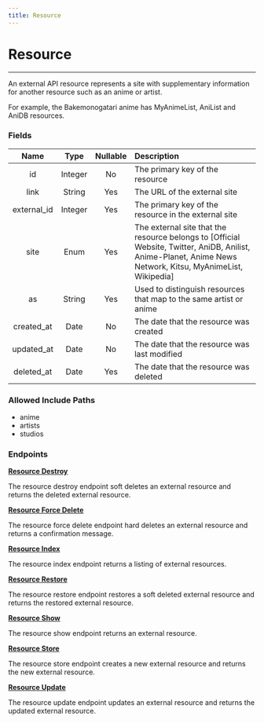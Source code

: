 ```yaml
---
title: Resource
---
```


# Resource

---

An external API resource represents a site with supplementary information for another resource such as an anime or artist.

For example, the Bakemonogatari anime has MyAnimeList, AniList and AniDB resources.

### Fields

|    Name     |  Type   | Nullable | Description                                                        |
| :---------: | :-----: | :------: | :------------------------------------------------------------------|
| id          | Integer | No       | The primary key of the resource                                    |
| link        | String  | Yes      | The URL of the external site                                       |
| external_id | Integer | Yes      | The primary key of the resource in the external site               |
| site        | Enum    | Yes      | The external site that the resource belongs to [Official Website, Twitter, AniDB, Anilist, Anime-Planet, Anime News Network, Kitsu, MyAnimeList, Wikipedia] |
| as          | String  | Yes      | Used to distinguish resources that map to the same artist or anime |
| created_at  | Date    | No       | The date that the resource was created                             |
| updated_at  | Date    | No       | The date that the resource was last modified                       |
| deleted_at  | Date    | Yes      | The date that the resource was deleted                             |

### Allowed Include Paths

* anime
* artists
* studios

### Endpoints

**[Resource Destroy](/wiki/resource/destroy/)**

The resource destroy endpoint soft deletes an external resource and returns the deleted external resource.

**[Resource Force Delete](/wiki/resource/forceDelete/)**

The resource force delete endpoint hard deletes an external resource and returns a confirmation message.

**[Resource Index](/wiki/resource/index/)**

The resource index endpoint returns a listing of external resources.

**[Resource Restore](/wiki/resource/restore/)**

The resource restore endpoint restores a soft deleted external resource and returns the restored external resource.

**[Resource Show](/wiki/resource/show/)**

The resource show endpoint returns an external resource.

**[Resource Store](/wiki/resource/store/)**

The resource store endpoint creates a new external resource and returns the new external resource.

**[Resource Update](/wiki/resource/update/)**

The resource update endpoint updates an external resource and returns the updated external resource.